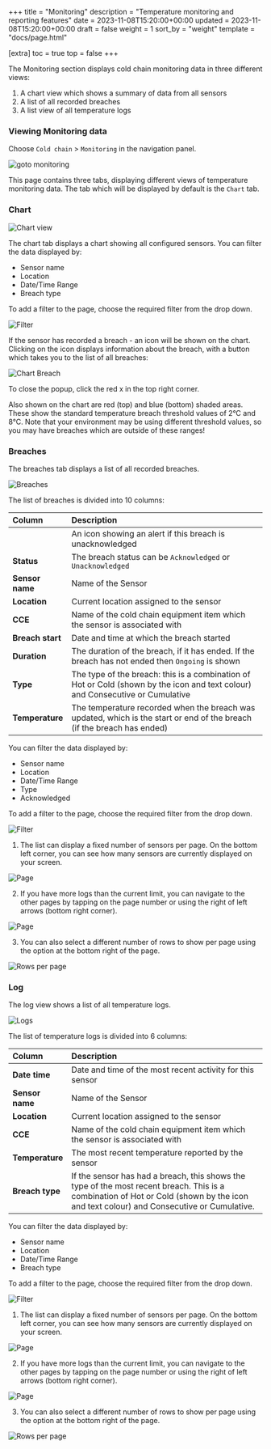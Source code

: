 +++
title = "Monitoring"
description = "Temperature monitoring and reporting features"
date = 2023-11-08T15:20:00+00:00
updated = 2023-11-08T15:20:00+00:00
draft = false
weight = 1
sort_by = "weight"
template = "docs/page.html"

[extra]
toc = true
top = false
+++

The Monitoring section displays cold chain monitoring data in three different views:
1. A chart view which shows a summary of data from all sensors
2. A list of all recorded breaches
3. A list view of all temperature logs

### Viewing Monitoring data

Choose `Cold chain` > `Monitoring` in the navigation panel.

![goto monitoring](/docs/coldchain/images/goto_monitoring.png)

This page contains three tabs, displaying different views of temperature monitoring data. The tab which will be displayed by default is the `Chart` tab.

### Chart

![Chart view](/docs/coldchain/images/chart_view.png)

The chart tab displays a chart showing all configured sensors. You can filter the data displayed by:

- Sensor name
- Location
- Date/Time Range
- Breach type

To add a filter to the page, choose the required filter from the drop down. 

![Filter](/docs/coldchain/images/log_filter.png)

If the sensor has recorded a breach - an icon will be shown on the chart. Clicking on the icon displays information about the breach, with a button which takes you to the list of all breaches:

![Chart Breach](/docs/coldchain/images/chart_breach.png)

To close the popup, click the red x in the top right corner.

Also shown on the chart are red (top) and blue (bottom) shaded areas. These show the standard temperature breach threshold values of 2°C and 8°C. Note that your environment may be using different threshold values, so you may have breaches which are outside of these ranges!

### Breaches

The breaches tab displays a list of all recorded breaches. 

![Breaches](/docs/coldchain/images/breaches_list.png)

The list of breaches is divided into 10 columns:

| Column              | Description                      |
| :------------------ | :------------------------------- |
|                     | An icon showing an alert if this breach is unacknowledged        |
| **Status**          | The breach status can be `Acknowledged` or `Unacknowledged`     |
| **Sensor name**     | Name of the Sensor               |
| **Location**        | Current location assigned to the sensor |
| **CCE**             | Name of the cold chain equipment item which the sensor is associated with   |
| **Breach start**    | Date and time at which the breach started |
| **Duration**     | The duration of the breach, if it has ended. If the breach has not ended then `Ongoing` is shown |
| **Type**     | The type of the breach: this is a combination of Hot or Cold (shown by the icon and text colour) and Consecutive or Cumulative |
| **Temperature**     | The temperature recorded when the breach was updated, which is the start or end of the breach (if the breach has ended) |

You can filter the data displayed by:

- Sensor name
- Location
- Date/Time Range
- Type
- Acknowledged

To add a filter to the page, choose the required filter from the drop down. 

![Filter](/docs/coldchain/images/breach_filter.png)

1. The list can display a fixed number of sensors per page. On the bottom left corner, you can see how many sensors are currently displayed on your screen.

![Page](/docs/introduction/images/list_showing.png)

2. If you have more logs than the current limit, you can navigate to the other pages by tapping on the page number or using the right of left arrows (bottom right corner).

![Page](/docs/introduction/images/list_pagenumbers.png)

3. You can also select a different number of rows to show per page using the option at the bottom right of the page.

![Rows per page](/docs/introduction/images/rows-per-page-select.png)

### Log

The log view shows a list of all temperature logs.

![Logs](/docs/coldchain/images/log_list.png)

The list of temperature logs is divided into 6 columns:

| Column              | Description                      |
| :------------------ | :------------------------------- |
| **Date time**       | Date and time of the most recent activity for this sensor     |
| **Sensor name**            | Name of the Sensor               |
| **Location**        | Current location assigned to the sensor |
| **CCE**             | Name of the cold chain equipment item which the sensor is associated with   |
| **Temperature**    | The most recent temperature reported by the sensor         |
| **Breach type**     | If the sensor has had a breach, this shows the type of the most recent breach. This is a combination of Hot or Cold (shown by the icon and text colour) and Consecutive or Cumulative. |

You can filter the data displayed by:

- Sensor name
- Location
- Date/Time Range
- Breach type

To add a filter to the page, choose the required filter from the drop down. 

![Filter](/docs/coldchain/images/log_filter.png)

1. The list can display a fixed number of sensors per page. On the bottom left corner, you can see how many sensors are currently displayed on your screen.

![Page](/docs/introduction/images/list_showing.png)

2. If you have more logs than the current limit, you can navigate to the other pages by tapping on the page number or using the right of left arrows (bottom right corner).

![Page](/docs/introduction/images/list_pagenumbers.png)

3. You can also select a different number of rows to show per page using the option at the bottom right of the page.

![Rows per page](/docs/introduction/images/rows-per-page-select.png)
